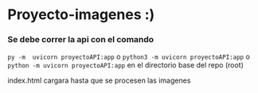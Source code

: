 # Proyecto-imagenes :)

### Se debe correr la api con el comando
`py -m  uvicorn proyectoAPI:app`
o
`python3 -m uvicorn proyectoAPI:app`
o
`python -m uvicorn proyectoAPI:app`
en el directorio base del repo (root)

index.html cargara hasta que se procesen las imagenes
